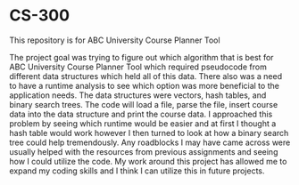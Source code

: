 # CS-300
This repository is for ABC University Course Planner Tool

The project goal was trying to figure out which algorithm that is best for ABC University Course Planner Tool which required pseudocode from different data structures which held all of this data. There also was a need to have a runtime analysis to see which option was more beneficial to the application needs. The data structures were vectors, hash tables, and binary search trees. The code will load a file, parse the file, insert course data into the data structure and print the course data. I approached this problem by seeing which runtime would be easier and at first I thought a hash table would work however I then turned to look at how a binary search tree could help tremendously. Any roadblocks I may have came across were usually helped with the resources from previous assignments and seeing how I could utilize the code. My work around this project has allowed me to expand my coding skills and I think I can utilize this in future projects.
